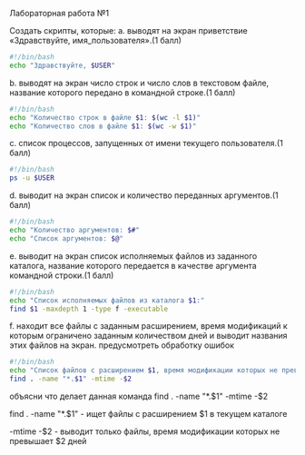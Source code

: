 Лабораторная работа №1

Создать скрипты, которые:
a. выводят на экран приветствие «Здравствуйте, имя_пользователя».(1 балл)
```bash
#!/bin/bash
echo "Здравствуйте, $USER"
```
b. выводят на экран число строк и число слов в текстовом файле, название которого передано в командной строке.(1 балл)
```bash
#!/bin/bash
echo "Количество строк в файле $1: $(wc -l $1)"
echo "Количество слов в файле $1: $(wc -w $1)"
```
c. список процессов, запущенных от имени текущего пользователя.(1 балл)
```bash
#!/bin/bash
ps -u $USER
```
d. выводит на экран список и количество переданных аргументов.(1 балл)
```bash
#!/bin/bash
echo "Количество аргументов: $#"
echo "Список аргументов: $@"
```
e. выводит на экран список исполняемых файлов из заданного каталога, название
которого передается в качестве аргумента командной строки.(1 балл)
```bash
#!/bin/bash
echo "Список исполняемых файлов из каталога $1:"
find $1 -maxdepth 1 -type f -executable
```

f. находит все файлы с заданным расширением, время модификаций к которым ограничено заданным количеством дней и выводит названия этих файлов на экран. предусмотреть обработку ошибок
```bash
#!/bin/bash
echo "Список файлов с расширением $1, время модификации которых не превышает $2 дней:"
find . -name "*.$1" -mtime -$2
```

объясни что делает данная команда find . -name "*.$1" -mtime -$2

find . -name "*.$1" - ищет файлы с расширением $1 в текущем каталоге

-mtime -$2 - выводит только файлы, время модификации которых не превышает $2 дней

